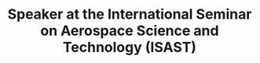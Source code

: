 ---
title: Speaker at the International Seminar on Aerospace Science and Technology (ISAST)
year: 2020
excerpt: Indonesia National Aviation and Space Agency
---